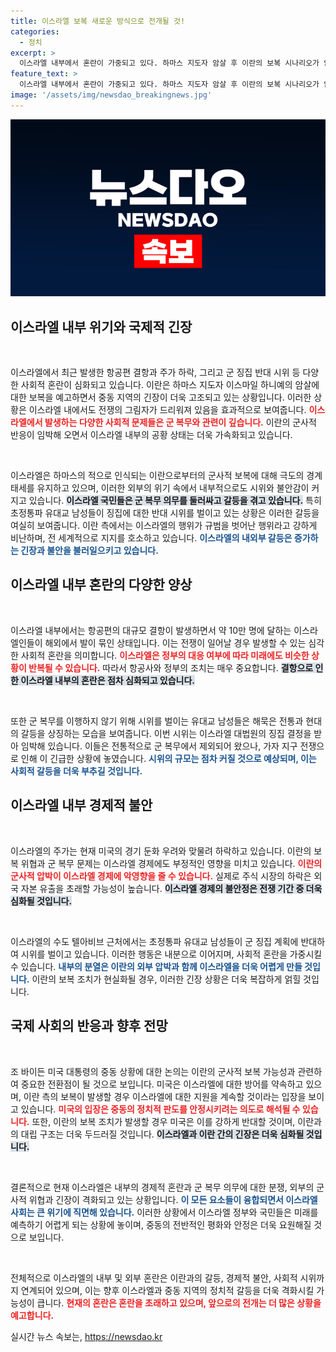 ```yaml
---
title: 이스라엘 보복 새로운 방식으로 전개될 것!
categories:
  - 정치
excerpt: >
  이스라엘 내부에서 혼란이 가중되고 있다. 하마스 지도자 암살 후 이란의 보복 시나리오가 압박감을 더하고, 항공편 결항과 주가 하락, 징집 반대 시위가 동시에 발생하는 상황! 경고의 목소리가 높아지는 지금, 이스라엘의 내일은 어떻게 조명될까?
feature_text: >
  이스라엘 내부에서 혼란이 가중되고 있다. 하마스 지도자 암살 후 이란의 보복 시나리오가 압박감을 더하고, 항공편 결항과 주가 하락, 징집 반대 시위가 동시에 발생하는 상황! 경고의 목소리가 높아지는 지금, 이스라엘의 내일은 어떻게 조명될까?
image: '/assets/img/newsdao_breakingnews.jpg'
---
```


<p><img src="/assets/img/newsdao_breakingnews.jpg" alt="koreaapp 속보" /></p>

<h2 data-ke-size="size26">이스라엘 내부 위기와 국제적 긴장</h2>

<p data-ke-size="size16">&nbsp;</p>이스라엘에서 최근 발생한 항공편 결항과 주가 하락, 그리고 군 징집 반대 시위 등 다양한 사회적 혼란이 심화되고 있습니다. 이란은 하마스 지도자 이스마일 하니예의 암살에 대한 보복을 예고하면서 중동 지역의 긴장이 더욱 고조되고 있는 상황입니다. 이러한 상황은 이스라엘 내에서도 전쟁의 그림자가 드리워져 있음을 효과적으로 보여줍니다. <b><span style="color: #ee2323;">이스라엘에서 발생하는 다양한 사회적 문제들은 군 복무와 관련이 깊습니다.</span></b> 이란의 군사적 반응이 임박해 오면서 이스라엘 내부의 공황 상태는 더욱 가속화되고 있습니다.</p>

<p><p data-ke-size="size16">&nbsp;</p>이스라엘은 하마스의 적으로 인식되는 이란으로부터의 군사적 보복에 대해 극도의 경계태세를 유지하고 있으며, 이러한 외부의 위기 속에서 내부적으로도 시위와 불안감이 커지고 있습니다. <b><span style="background-color: #21538527;">이스라엘 국민들은 군 복무 의무를 둘러싸고 갈등을 겪고 있습니다.</span></b> 특히 초정통파 유대교 남성들이 징집에 대한 반대 시위를 벌이고 있는 상황은 이러한 갈등을 여실히 보여줍니다. 이란 측에서는 이스라엘의 행위가 규범을 벗어난 행위라고 강하게 비난하며, 전 세계적으로 지지를 호소하고 있습니다. <b><span style="color: #1a5490;">이스라엘의 내외부 갈등은 증가하는 긴장과 불안을 불러일으키고 있습니다.</span></b></p>

<h2 data-ke-size="size26">이스라엘 내부 혼란의 다양한 양상</h2>

<p><p data-ke-size="size16">&nbsp;</p>이스라엘 내부에서는 항공편의 대규모 결항이 발생하면서 약 10만 명에 달하는 이스라엘인들이 해외에서 발이 묶인 상태입니다. 이는 전쟁이 일어날 경우 발생할 수 있는 심각한 사회적 혼란을 의미합니다. <b><span style="color: #ee2323;">이스라엘은 정부의 대응 여부에 따라 미래에도 비슷한 상황이 반복될 수 있습니다.</span></b> 따라서 항공사와 정부의 조치는 매우 중요합니다. <b><span style="background-color: #21538527;">결항으로 인한 이스라엘 내부의 혼란은 점차 심화되고 있습니다.</span></b> </p>

<p><p data-ke-size="size16">&nbsp;</p>또한 군 복무를 이행하지 않기 위해 시위를 벌이는 유대교 남성들은 해묵은 전통과 현대의 갈등을 상징하는 모습을 보여줍니다. 이번 시위는 이스라엘 대법원의 징집 결정을 받아 임박해 있습니다. 이들은 전통적으로 군 복무에서 제외되어 왔으나, 가자 지구 전쟁으로 인해 이 긴급한 상황에 놓였습니다. <b><span style="color: #1a5490;">시위의 규모는 점차 커질 것으로 예상되며, 이는 사회적 갈등을 더욱 부추길 것입니다.</span></b></p>

<h2 data-ke-size="size26">이스라엘 내부 경제적 불안</h2>

<p><p data-ke-size="size16">&nbsp;</p>이스라엘의 주가는 현재 미국의 경기 둔화 우려와 맞물려 하락하고 있습니다. 이란의 보복 위협과 군 복무 문제는 이스라엘 경제에도 부정적인 영향을 미치고 있습니다. <b><span style="color: #ee2323;">이란의 군사적 압박이 이스라엘 경제에 악영향을 줄 수 있습니다.</span></b> 실제로 주식 시장의 하락은 외국 자본 유출을 초래할 가능성이 높습니다. <b><span style="background-color: #21538527;">이스라엘 경제의 불안정은 전쟁 기간 중 더욱 심화될 것입니다.</span></b></p>

<p><p data-ke-size="size16">&nbsp;</p>이스라엘의 수도 텔아비브 근처에서는 초정통파 유대교 남성들이 군 징집 계획에 반대하여 시위를 벌이고 있습니다. 이러한 행동은 내분으로 이어지며, 사회적 혼란을 가중시킬 수 있습니다. <b><span style="color: #1a5490;">내부의 분열은 이란의 외부 압박과 함께 이스라엘을 더욱 어렵게 만들 것입니다.</span></b> 이란의 보복 조치가 현실화될 경우, 이러한 긴장 상황은 더욱 복잡하게 얽힐 것입니다.</p>

<h2 data-ke-size="size26">국제 사회의 반응과 향후 전망</h2>

<p><p data-ke-size="size16">&nbsp;</p>조 바이든 미국 대통령의 중동 상황에 대한 논의는 이란의 군사적 보복 가능성과 관련하여 중요한 전환점이 될 것으로 보입니다. 미국은 이스라엘에 대한 방어를 약속하고 있으며, 이란 측의 보복이 발생할 경우 이스라엘에 대한 지원을 계속할 것이라는 입장을 보이고 있습니다. <b><span style="color: #ee2323;">미국의 입장은 중동의 정치적 판도를 안정시키려는 의도로 해석될 수 있습니다.</span></b> 또한, 이란의 보복 조치가 발생할 경우 미국은 이를 강하게 반대할 것이며, 이란과의 대립 구조는 더욱 두드러질 것입니다. <b><span style="background-color: #21538527;">이스라엘과 이란 간의 긴장은 더욱 심화될 것입니다.</span></b> </p>

<p><p data-ke-size="size16">&nbsp;</p>결론적으로 현재 이스라엘은 내부의 경제적 혼란과 군 복무 의무에 대한 분쟁, 외부의 군사적 위협과 긴장이 격화되고 있는 상황입니다. <b><span style="color: #1a5490;">이 모든 요소들이 융합되면서 이스라엘 사회는 큰 위기에 직면해 있습니다.</span></b> 이러한 상황에서 이스라엘 정부와 국민들은 미래를 예측하기 어렵게 되는 상황에 놓이며, 중동의 전반적인 평화와 안정은 더욱 요원해질 것으로 보입니다. </p>

<p><p data-ke-size="size16">&nbsp;</p> 전체적으로 이스라엘의 내부 및 외부 혼란은 이란과의 갈등, 경제적 불안, 사회적 시위까지 연계되어 있으며, 이는 향후 이스라엘과 중동 지역의 정치적 갈등을 더욱 격화시킬 가능성이 큽니다. <b><span style="color: #ee2323;">현재의 혼란은 혼란을 초래하고 있으며, 앞으로의 전개는 더 많은 상황을 예고합니다.</span></b></p>
실시간 뉴스 속보는, <a href="https://newsdao.kr" rel="dofollow">https://newsdao.kr</a>


